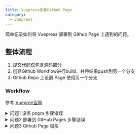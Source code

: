```yaml
---
title: Vuepress部署Github Page
category:
  - Vuepress
---
```


简单记录如何将 Vuepress 部署到 Github Page 上遇到的问题。

<!--more-->

## 整体流程

1. 提交代码仅包含源码部分
2. 创建Github Workflow进行build，并将结果push到另一个分支
3. Github Repo 上设置 Page 使用另一个分支

### Workflow

参考 [Vuepree官网](https://vuepress.vuejs.org/zh/guide/deployment.html#github-pages)

<details>
<summary>问题1 设置 pnpm 步骤错误</summary>

默认的workflow配置使用了 [pnpm/action-setup](https://github.com/pnpm/action-setup)，但没有声明 version，如果你的 package.json 没有定义 packageManager 就会报错。

你也可以加入 version

```yml
      - uses: pnpm/action-setup@v4
        with:
          version: 10
```

</details>

<details>
<summary>问题2 部署到 GitHub Pages 步骤错误</summary>

workflow的最后需要将build之后的结果推送到 gh-pages 分支，有可能出现没有权限的情况，中需要设置权限。

你的Repo -> Settings -> Actions -> General -> Workflow permissions -> Read and write permissions

</details>

<details>

<summary>问题3 Github Page 域名</summary>

参考 [官网](https://pages.github.com/)

- 如果你的项目名称是 {user_name}.github.io (organization同样)则最终域名就是 {user_name}.github.io
- 否则域名就是 {user_name}.github.io/{repo_name}

</details>